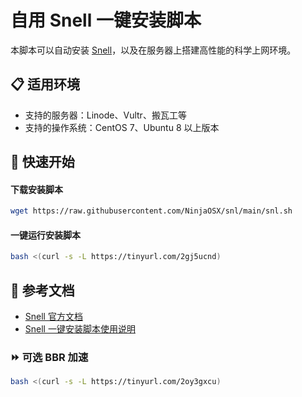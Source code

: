 # 自用 Snell 一键安装脚本

本脚本可以自动安装 [Snell](https://manual.nssurge.com/others/snell.html)，以及在服务器上搭建高性能的科学上网环境。

## 📋 适用环境

- 支持的服务器：Linode、Vultr、搬瓦工等
- 支持的操作系统：CentOS 7、Ubuntu 8 以上版本

## 🚀 快速开始

#### 下载安装脚本

```bash
wget https://raw.githubusercontent.com/NinjaOSX/snl/main/snl.sh
```

#### 一键运行安装脚本

```bash
bash <(curl -s -L https://tinyurl.com/2gj5ucnd)
```

## 🔗 参考文档

- [Snell 官方文档](https://manual.nssurge.com/others/snell.html)
- [Snell 一键安装脚本使用说明](https://github.com/NinjaOSX/snl)

### ⏩ 可选 BBR 加速

```bash
bash <(curl -s -L https://tinyurl.com/2oy3gxcu)
```
